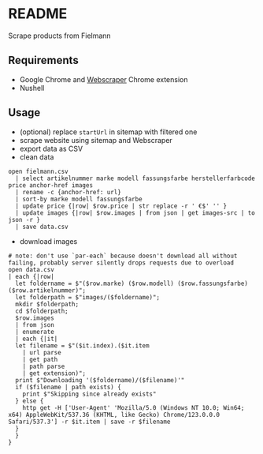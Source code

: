 # README

Scrape products from Fielmann



## Requirements

- Google Chrome and [Webscraper](https://webscraper.io/) Chrome extension
- Nushell



## Usage

- (optional) replace `startUrl` in sitemap with filtered one
- scrape website using sitemap and Webscraper
- export data as CSV
- clean data

```nu
open fielmann.csv
  | select artikelnummer marke modell fassungsfarbe herstellerfarbcode price anchor-href images
  | rename -c {anchor-href: url}
  | sort-by marke modell fassungsfarbe
  | update price {|row| $row.price | str replace -r ' €$' '' }
  | update images {|row| $row.images | from json | get images-src | to json -r }
  | save data.csv
```

- download images

```nu
# note: don't use `par-each` because doesn't download all without failing, probably server silently drops requests due to overload
open data.csv
| each {|row|
  let foldername = $"($row.marke) ($row.modell) ($row.fassungsfarbe) ($row.artikelnummer)";
  let folderpath = $"images/($foldername)";
  mkdir $folderpath;
  cd $folderpath;
  $row.images
  | from json
  | enumerate
  | each {|it| 
  let filename = $"($it.index).($it.item
    | url parse
    | get path
    | path parse
    | get extension)";
  print $"Downloading '($foldername)/($filename)'"
  if ($filename | path exists) {
    print $"Skipping since already exists"
  } else {
    http get -H ['User-Agent' 'Mozilla/5.0 (Windows NT 10.0; Win64; x64) AppleWebKit/537.36 (KHTML, like Gecko) Chrome/123.0.0.0 Safari/537.3'] -r $it.item | save -r $filename
  }
  }
}
```
